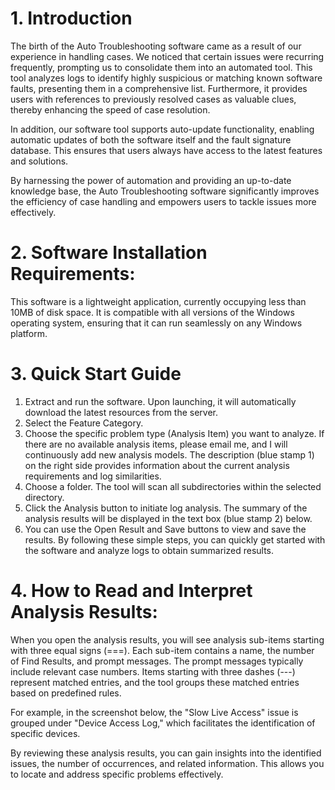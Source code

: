 # 1. Introduction
The birth of the Auto Troubleshooting software came as a result of our experience in handling cases. We noticed that certain issues were recurring frequently, prompting us to consolidate them into an automated tool. This tool analyzes logs to identify highly suspicious or matching known software faults, presenting them in a comprehensive list. Furthermore, it provides users with references to previously resolved cases as valuable clues, thereby enhancing the speed of case resolution.

In addition, our software tool supports auto-update functionality, enabling automatic updates of both the software itself and the fault signature database. This ensures that users always have access to the latest features and solutions.

By harnessing the power of automation and providing an up-to-date knowledge base, the Auto Troubleshooting software significantly improves the efficiency of case handling and empowers users to tackle issues more effectively.

# 2. Software Installation Requirements:
This software is a lightweight application, currently occupying less than 10MB of disk space. It is compatible with all versions of the Windows operating system, ensuring that it can run seamlessly on any Windows platform.

# 3. Quick Start Guide


1) Extract and run the software. Upon launching, it will automatically download the latest resources from the server.
2) Select the Feature Category.
3) Choose the specific problem type (Analysis Item) you want to analyze. If there are no available analysis items, please email me, and I will continuously add new analysis models. The description (blue stamp 1) on the right side provides information about the current analysis requirements and log similarities.
4) Choose a folder. The tool will scan all subdirectories within the selected directory.
5) Click the Analysis button to initiate log analysis. The summary of the analysis results will be displayed in the text box (blue stamp 2) below.
6) You can use the Open Result and Save buttons to view and save the results.
By following these simple steps, you can quickly get started with the software and analyze logs to obtain summarized results.



# 4. How to Read and Interpret Analysis Results:
When you open the analysis results, you will see analysis sub-items starting with three equal signs (===). Each sub-item contains a name, the number of Find Results, and prompt messages. The prompt messages typically include relevant case numbers. Items starting with three dashes (---) represent matched entries, and the tool groups these matched entries based on predefined rules.

For example, in the screenshot below, the "Slow Live Access" issue is grouped under "Device Access Log," which facilitates the identification of specific devices.



By reviewing these analysis results, you can gain insights into the identified issues, the number of occurrences, and related information. This allows you to locate and address specific problems effectively.




